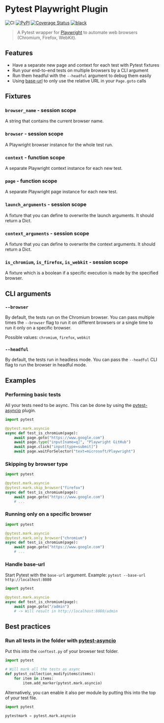 # Pytest Playwright Plugin

![CI](https://github.com/mxschmitt/pytest-playwright/workflows/CI/badge.svg)
[![PyPI](https://img.shields.io/pypi/v/pytest-playwright)](https://pypi.org/project/pytest-playwright/)
[![Coverage Status](https://coveralls.io/repos/github/mxschmitt/pytest-playwright/badge.svg?branch=master)](https://coveralls.io/github/mxschmitt/pytest-playwright?branch=master)
[![black](https://img.shields.io/badge/code%20style-black-000000.svg)](https://github.com/python/black)

> A Pytest wrapper for [Playwright](https://github.com/microsoft/playwright-python) to automate web browsers (Chromium, Firefox, WebKit).

## Features

- Have a separate new page and context for each test with Pytest fixtures
- Run your end-to-end tests on multiple browsers by a CLI argument
- Run them headful with the `--headful` argument to debug them easily
- Using [base-url](https://github.com/pytest-dev/pytest-base-url) to only use the relative URL in your `Page.goto` calls

## Fixtures

### `browser_name` - session scope

A string that contains the current browser name.

### `browser` - session scope

A Playwright browser instance for the whole test run.

### `context` - function scope

A separate Playwright context instance for each new test.

### `page` - function scope

A separate Playwright page instance for each new test.

### `launch_arguments` - session scope

A fixture that you can define to overwrite the launch arguments. It should return a Dict.

### `context_arguments` - session scope

A fixture that you can define to overwrite the context arguments. It should return a Dict.

### `is_chromium`, `is_firefox`, `is_webkit` - session scope

A fixture which is a boolean if a specific execution is made by the specified browser.

## CLI arguments

### `--browser`

By default, the tests run on the Chromium browser. You can pass multiple times the `--browser` flag to run it on different browsers or a single time to run it only on a specific browser.

Possible values: `chromium`, `firefox`, `webkit`

### `--headful`

By default, the tests run in headless mode. You can pass the `--headful` CLI flag to run the browser in headful mode.

## Examples

### Performing basic tests

All your tests need to be async. This can be done by using the [pytest-asyncio](https://github.com/pytest-dev/pytest-asyncio) plugin.

```py
import pytest

@pytest.mark.asyncio
async def test_is_chromium(page):
    await page.goto("https://www.google.com")
    await page.type("input[name=q]", "Playwright GitHub")
    await page.click("input[type=submit]")
    await page.waitForSelector("text=microsoft/Playwright")
```

### Skipping by browser type

```py
import pytest

@pytest.mark.asyncio
@pytest.mark.skip_browser("firefox")
async def test_is_chromium(page):
    await page.goto("https://www.google.com")
    # ...
```

### Running only on a specific browser

```py
import pytest

@pytest.mark.asyncio
@pytest.mark.only_browser("chromium")
async def test_is_chromium(page):
    await page.goto("https://www.google.com")
    # ...
```

### Handle base-url

Start Pytest with the `base-url` argument. Example: `pytest --base-url http://localhost:8080`

```py
import pytest

@pytest.mark.asyncio
async def test_is_chromium(page):
    await page.goto("/admin")
    # -> Will result in http://localhost:8080/admin
```

## Best practices

### Run all tests in the folder with [pytest-asyncio](https://github.com/pytest-dev/pytest-asyncio)

Put this into the `conftest.py` of your browser test folder.

```py
import pytest

# Will mark all the tests as async
def pytest_collection_modifyitems(items):
    for item in items:
        item.add_marker(pytest.mark.asyncio)
```

Alternatively, you can enable it also per module by putting this into the top of your test file.

```py
import pytest

pytestmark = pytest.mark.asyncio
```
